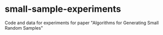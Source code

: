 # small-sample-experiments
Code and data for experiments for paper "Algorithms for Generating Small Random Samples"
